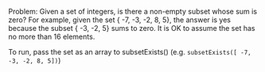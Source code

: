 Problem: Given a set of integers, is there a non-empty subset whose sum is zero? For example, given the set { -7, -3, -2, 8, 5}, the answer is yes because the subset { -3, -2, 5} sums to zero. It is OK to assume the set has no more than 16 elements.

To run, pass the set as an array to subsetExists() (e.g. `subsetExists([ -7, -3, -2, 8, 5])`)
